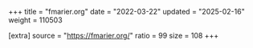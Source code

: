 +++
title = "fmarier.org"
date = "2022-03-22"
updated = "2025-02-16"
weight = 110503

[extra]
source = "https://fmarier.org/"
ratio = 99
size = 108
+++
